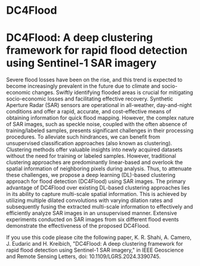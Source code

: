 # DC4Flood

# DC4Flood: A deep clustering framework for rapid flood detection using Sentinel-1 SAR imagery

Severe flood losses have been on the rise, and this trend is expected to become increasingly prevalent in the future due to climate and socio-economic changes. Swiftly identifying flooded areas is crucial for mitigating socio-economic losses and facilitating effective recovery. Synthetic Aperture Radar (SAR) sensors are operational in all-weather, day-and-night conditions and offer a rapid, accurate, and cost-effective means of obtaining information for quick flood mapping. However, the complex nature of SAR images, such as speckle noise, coupled with the often absence of training/labeled samples, presents significant challenges in their processing procedures. To alleviate such hindrances, we can benefit from unsupervised classification approaches (also known as clustering). Clustering methods offer valuable insights into newly acquired datasets without the need for training or labeled samples. However, traditional clustering approaches are predominantly linear-based and overlook the spatial information of neighboring pixels during analysis. Thus, to attenuate these challenges, we propose a deep learning (DL)-based clustering approach for flood detection (DC4Flood) using SAR images. The primary advantage of DC4Flood over existing DL-based clustering approaches lies in its ability to capture multi-scale spatial information. This is achieved by utilizing multiple dilated convolutions with varying dilation rates and subsequently fusing the extracted multi-scale information to effectively and efficiently analyze SAR images in an unsupervised manner. Extensive experiments conducted on SAR images from six different flood events demonstrate the effectiveness of the proposed DC4Flood.

If you use this code please cite the following paper, K. R. Shahi, A. Camero, J. Eudaric and H. Kreibich, "DC4Flood: A deep clustering framework for rapid flood detection using Sentinel-1 SAR imagery," in IEEE Geoscience and Remote Sensing Letters, doi: 10.1109/LGRS.2024.3390745.
